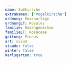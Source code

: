 ```yaml
---
name: Süßkirsche
extraNamen: ['Vogelkirsche']
ordnung: Rosenartige
ordnungLT: Rosales
familie: Rosengewächse
familieLT: Rosaceae
gattung: Prunus
art: avium
staude: false
winter: false
karlsgarten: true
---
```


